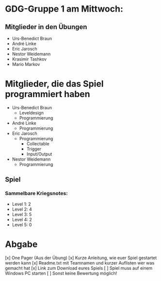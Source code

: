 # GDG-Gruppe 1 am Mittwoch:
## Mitglieder in den Übungen
* Urs-Benedict Braun
* André Linke
* Eric Jarosch
* Nestor Weidemann
* Krasimir Tashkov
* Mario Markov

# Mitglieder, die das Spiel programmiert haben
* Urs-Benedict Braun
	* Leveldesign
	* Programmierung
* André Linke
	* Programmierung
* Eric Jarosch
	* Programmierung
		* Collectable
		* Trigger
		* Input/Output
* Nestor Weidemann
	* Programmierung
	
## Spiel
### Sammelbare Kriegsnotes:
- Level 1: 2
- Level 2: 4
- Level 3: 5
- Level 4: 2
- Level 5: 0

# Abgabe
[x] One Pager (Aus der Übung)
[x] Kurze Anleitung, wie euer Spiel gestartet werden kann
[x] Readme.txt mit Teamnamen und kurzer Auflisten wer was gemacht hat
[x] Link zum Download eures Spiels
[ ] Spiel muss auf einem Windows PC starten
[ ] Sonst keine Bewertung möglich!